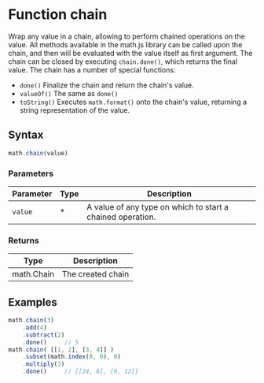 <!-- Note: This file is automatically generated from source code comments. Changes made in this file will be overridden. -->
# Function chain
Wrap any value in a chain, allowing to perform chained operations on
the value.
All methods available in the math.js library can be called upon the chain,
and then will be evaluated with the value itself as first argument.
The chain can be closed by executing `chain.done()`, which returns
the final value.
The chain has a number of special functions:
- `done()`     Finalize the chain and return the chain's value.
- `valueOf()`  The same as `done()`
- `toString()` Executes `math.format()` onto the chain's value, returning
               a string representation of the value.
## Syntax
```js
math.chain(value)
```
### Parameters
Parameter | Type | Description
--------- | ---- | -----------
`value` | * | A value of any type on which to start a chained operation.
### Returns
Type | Description
---- | -----------
math.Chain | The created chain
## Examples
```js
math.chain(3)
    .add(4)
    .subtract(2)
    .done()     // 5
math.chain( [[1, 2], [3, 4]] )
    .subset(math.index(0, 0), 8)
    .multiply(3)
    .done()     // [[24, 6], [9, 12]]
```
